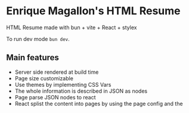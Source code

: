 # Enrique Magallon's HTML Resume

HTML Resume made with bun + vite + React + stylex

To run dev mode `bun dev`.

## Main features

 - Server side rendered at build time
 - Page size customizable
 - Use themes by implementing CSS Vars
 - The whole information is described in JSON as nodes
 - Page parse JSON nodes to react
 - React splist the content into pages by using the page config and the 